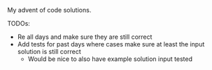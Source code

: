 My advent of code solutions.

TODOs:
- Re all days and make sure they are still correct
- Add tests for past days where cases make sure at least the input solution is still correct
    * Would be nice to also have example solution input tested
